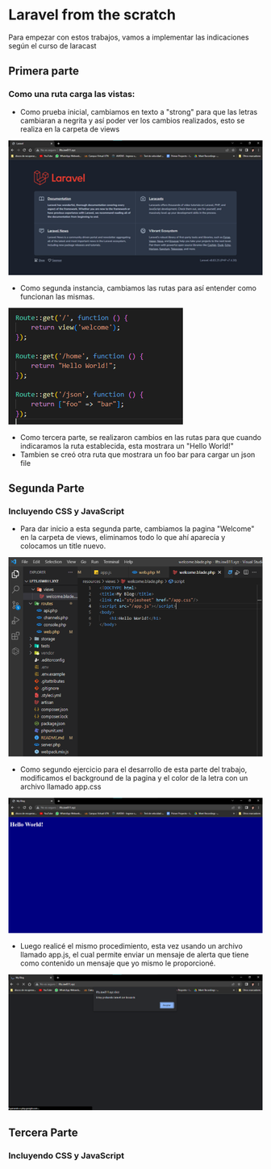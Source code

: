 # Laravel from the scratch
Para empezar con estos trabajos, vamos a implementar las indicaciones según el curso de laracast
## **Primera parte**
### Como una ruta carga las vistas:
- Como prueba inicial, cambiamos en texto a "strong" para que las letras cambiaran a negrita y así poder ver los cambios realizados, esto se realiza en la carpeta de views

![text image](./img/imagen1.png)

- Como segunda instancia, cambiamos las rutas para así entender como funcionan las mismas.

![text image](./img/imagen2.png)

- Como tercera parte, se realizaron cambios en las rutas para que cuando indicaramos la ruta establecida, esta mostrara un "Hello World!"
- Tambien se creó otra ruta que mostrara un foo bar para cargar un json file
## **Segunda Parte**
### Incluyendo CSS y JavaScript
- Para dar inicio a esta segunda parte, cambiamos la pagina "Welcome" en la carpeta de views, eliminamos todo lo que ahí aparecía y colocamos un title nuevo.

![text image](./img/imagen4.png)

- Como segundo ejercicio para el desarrollo de esta parte del trabajo, modificamos el background de la pagina y el color de la letra con un archivo llamado app.css

![text image](./img/imagen3.png)

- Luego realicé el mismo procedimiento, esta vez usando un archivo llamado app.js, el cual permite enviar un mensaje de alerta que tiene como contenido un mensaje que yo mismo le proporcioné.

![text image](./img/imagen5.png)

## **Tercera Parte**
### Incluyendo CSS y JavaScript
